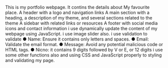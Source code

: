 This is my portfolio webpage. It contins the details about My favourite place. A header with a logo and navigation links A main section with a heading, a description of my theme, and several sections related to the theme A sidebar with related links or resources A footer with social media icons and contact information i use dynamically update the content of my webpage using JavaScript. i use image slider also. i use validation to validate ● Name: Ensure it contains only letters and spaces. ● Email: Validate the email format. ● Message: Avoid any potential malicious code or HTML tags. ● Nicno: it contains 9 digits followed by V or E, or 12 digits i use some other functions also and using CSS and JavaScript properly to styling and validating my page.
